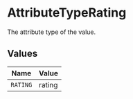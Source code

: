 # AttributeTypeRating

The attribute type of the value.


## Values

| Name     | Value    |
| -------- | -------- |
| `RATING` | rating   |